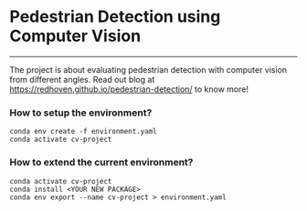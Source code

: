 # Pedestrian Detection using Computer Vision
---

The project is about evaluating pedestrian detection with computer vision from different angles.
Read out blog at https://redhoven.github.io/pedestrian-detection/ to know more!

### How to setup the environment?
```
conda env create -f environment.yaml
conda activate cv-project
```

### How to extend the current environment?
```
conda activate cv-project
conda install <YOUR NEW PACKAGE>
conda env export --name cv-project > environment.yaml
```
